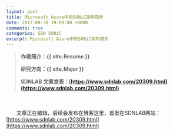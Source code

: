 ```yaml
---
layout: post
title: Microsoft Azure中的SONiC架构简析
date: 2017-09-30 19:00:00 +0800
comments: true
categories: SDN SONiC
excerpt: Microsoft Azure中的SONiC架构简析
---
```


> **作者简介：{{ site.Resume }}**
> 
> **研究方向：{{ site.Major }}**
> 
> **SDNLAB 文章发表：[https://www.sdnlab.com/20309.html](https://www.sdnlab.com/20309.html)**

　　

　　文章正在编辑，后续会发布在博客这里，首发在SDNLAB网站：[https://www.sdnlab.com/20309.html](https://www.sdnlab.com/20309.html)

